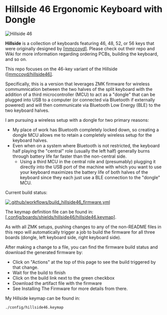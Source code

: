 # Hillside 46 Ergonomic Keyboard with Dongle

![Hillside 46](https://github.com/m-reiner/hillside46_zmk_with_dongle/blob/main/images/hillside46_keyboard_halves_with_dongle.jpeg)

**Hillside** is a collection of keyboards featuring 46, 48, 52, or 56 keys that were originally designed by [[mmccoyd]](https://github.com/mmccoyd/hillside).  Please check out their repo and Wiki for more information regarding ordering PCBs, building the keyboard, and so on.

This repo focuses on the 46-key variant of the Hillside ([[mmccoyd/hillside46]](https://github.com/mmccoyd/hillside/tree/main/hillside46).  

Specifically, this is a version that leverages ZMK firmware for wireless commumnication between the two halves of the split keyboard with the addition of a third microcontroller (MCU) to act as a "dongle" that can be plugged into USB to a computer (or connected via Bluetooth if externally powered) and will then communicate via Bluetooth Low Energy (BLE) to the two keyboard halves.

I am pursuing a wireless setup with a dongle for two primary reasons:
- My place of work has Bluetooth completely locked down, so creating a dongle MCU allows me to retain a completely wireless setup for the keyboard halves.
- Even when on a system where Bluetooth is not restricted, the keyboard half playing the "central" role (usually the left half) generally burns through battery life far faster than the non-central side.
    - Using a third MCU in the central role and (presumably) plugging it directly into the USB port of the machine with which you want to use your keyboard maximizes the battery life of both halves of the keyboard since they each just use a BLE connection to the "dongle" MCU.

Current build status:

[![.github/workflows/build_hillside46_firmware.yml](https://github.com/m-reiner/hillside46_zmk_with_dongle/actions/workflows/build_hillside46_firmware.yml/badge.svg)](https://github.com/m-reiner/hillside46_zmk_with_dongle/actions/workflows/build_hillside46_firmware.yml)

The keymap definition file can be found in: [[.config/boards/shields/hillside46/hillside46.keymap]](config/boards/shields/hillside46/hillside46.keymap).

As with all ZMK setups, pushing changes to any of the non-README files in this repo will automatically trigger a job to build the firmware for all three boards (dongle, left keyboard side, right keyboard side).

After making a change to a file, you can find the firmware build status and download the generated firmware by:

- Click on "Actions" at the top of this page to see the build triggered by that change.
- Wait for the build to finish
- Click on the build link next to the green checkbox
- Download the artifact file with the firmware
- See Installing The Firmware for more details from there.

My Hillside keymap can be found in:

    ./config/hillside46.keymap
